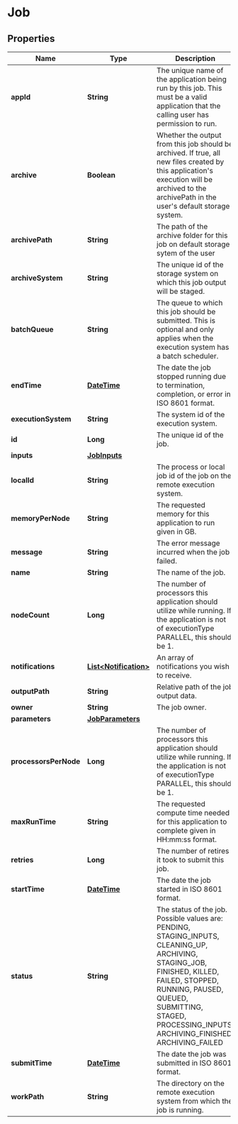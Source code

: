 
# Job

## Properties
Name | Type | Description | Notes
------------ | ------------- | ------------- | -------------
**appId** | **String** | The unique name of the application being run by this job. This must be a valid application that the calling user has permission to run. | 
**archive** | **Boolean** | Whether the output from this job should be archived. If true, all new files created by this application&#39;s execution will be archived to the archivePath in the user&#39;s default storage system. | 
**archivePath** | **String** | The path of the archive folder for this job on default storage sytem of the user | 
**archiveSystem** | **String** | The unique id of the storage system on which this job output will be staged. | 
**batchQueue** | **String** | The queue to which this job should be submitted. This is optional and only applies when the execution system has a batch scheduler. | 
**endTime** | [**DateTime**](DateTime.md) | The date the job stopped running due to termination, completion, or error in ISO 8601 format. | 
**executionSystem** | **String** | The system id of the execution system. | 
**id** | **Long** | The unique id of the job. | 
**inputs** | [**JobInputs**](JobInputs.md) |  | 
**localId** | **String** | The process or local job id of the job on the remote execution system. | 
**memoryPerNode** | **String** | The requested memory for this application to run given in GB. | 
**message** | **String** | The error message incurred when the job failed. | 
**name** | **String** | The name of the job. | 
**nodeCount** | **Long** | The number of processors this application should utilize while running. If the application is not of executionType PARALLEL, this should be 1. | 
**notifications** | [**List&lt;Notification&gt;**](Notification.md) | An array of notifications you wish to receive. | 
**outputPath** | **String** | Relative path of the job output data. | 
**owner** | **String** | The job owner. | 
**parameters** | [**JobParameters**](JobParameters.md) |  | 
**processorsPerNode** | **Long** | The number of processors this application should utilize while running. If the application is not of executionType PARALLEL, this should be 1. | 
**maxRunTime** | **String** | The requested compute time needed for this application to complete given in HH:mm:ss format. | 
**retries** | **Long** | The number of retires it took to submit this job. | 
**startTime** | [**DateTime**](DateTime.md) | The date the job started in ISO 8601 format. | 
**status** | **String** | The status of the job. Possible values are: PENDING, STAGING_INPUTS, CLEANING_UP, ARCHIVING, STAGING_JOB, FINISHED, KILLED, FAILED, STOPPED, RUNNING, PAUSED, QUEUED, SUBMITTING, STAGED, PROCESSING_INPUTS, ARCHIVING_FINISHED, ARCHIVING_FAILED | 
**submitTime** | [**DateTime**](DateTime.md) | The date the job was submitted in ISO 8601 format. | 
**workPath** | **String** | The directory on the remote execution system from which the job is running. | 



